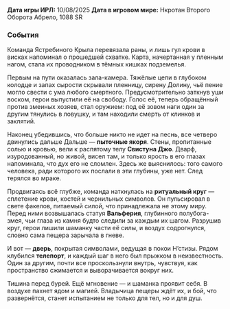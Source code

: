 **Дата игры ИРЛ:** 10/08/2025
**Дата в игровом мире:** Нкротан Второго Оборота Абрело, 1088 SR
### События 
Команда Ястребиного Крыла перевязала раны, и лишь гул крови в висках напоминал о прошедшей схватке. Карта, начертанная у пленным нагом, стала их проводником в тёмных кишках подземелья.

Первым на пути оказалась зала-камера. Тяжёлые цепи в глубоком колодце и запах сырости скрывали пленницу, сирену Долину, чьё пение могло свести с ума любого смертного. Предусмотрительно заткнув уши воском, герои выпустили её на свободу. Голос её, теперь обращённый против змеиных хозяев, стал оружием: под её зовом наги один за другим тянулись в ловушку, и там находили смерть от клинков и заклятий.

Наконец убедившись, что больше никто не идет на песнь, все четверо двинулись дальше Дальше — **пыточные якоря**. Стены, пропитанные солью и кровью, вели к распятому телу **Свистуна Джо**. Дварф, изуродованный, но живой, висел там, и только ярость в его глазах напоминала, что дух его не сломлен. Здесь же выяснилось: того самого человека, ради которого их послали в эти глубины, уже нет. След терялся во мраке.

Продвигаясь всё глубже, команда наткнулась на **ритуальный круг** — сплетение крови, костей и чернильных символов. Он пульсировал в свете факелов, питаемый силой, что принадлежала не этому миру. Перед ними возвышалась статуя **Вальферия**, глубинного полубога-змея, чьи глаза из камня будто следили за каждым их шагом. Разрушив круг, герои лишили шаманку части её силы, и воздух содрогнулся, словно сама пещера зарычала в гневе.

И вот — **дверь**, покрытая символами, ведущая в покои Н’стизы. Рядом клубился **телепорт**, и каждый шаг в него был прыжком в неизвестность. Один за другим, почти все проскользнули внутрь, чувствуя, как пространство сжимается и выворачивается вокруг них.

Тишина перед бурей. Ещё мгновение — и шаманка проявит себя. В воздухе пахнет ядом и магией. Владычица пещеры ждёт их, и бой, что развернётся, станет испытанием не только для тел, но и для душ.